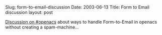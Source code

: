 Slug: form-to-email-discussion
Date: 2003-06-13
Title: Form to Email discussion
layout: post

<a href="http://openacs.org/irc/log/2003-06-13#T14-11-04">Discussion on #openacs</a> about ways to handle Form-to-Email in openacs without creating a spam-machine...
